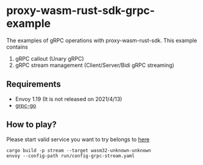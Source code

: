 # proxy-wasm-rust-sdk-grpc-example

The examples of gRPC operations with proxy-wasm-rust-sdk. This example contains

1. gRPC callout (Unary gRPC)
2. gRPC stream management (Client/Server/Bidi gRPC streaming)

## Requirements
- Envoy 1.19 (It is not released on 2021/4/13)
- [grpc-go](https://github.com/grpc/grpc-go)

## How to play?

Please start valid service you want to try belongs to [here](https://github.com/grpc/grpc-go/tree/master/examples)

```
cargo build -p stream --target wasm32-unknown-unknown
envoy --config-path run/config-grpc-stream.yaml
```
